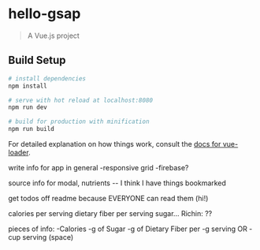 # hello-gsap

> A Vue.js project

## Build Setup

``` bash
# install dependencies
npm install

# serve with hot reload at localhost:8080
npm run dev

# build for production with minification
npm run build
```

For detailed explanation on how things work, consult the [docs for vue-loader](http://vuejs.github.io/vue-loader).

write info for app in general
-responsive grid
-firebase?

source info for modal, nutrients -- I think I have things bookmarked

get todos off readme because EVERYONE can read them (hi!)

calories per serving
dietary fiber per serving 
sugar...
Richin: ??

pieces of info: 
   -Calories
-g of Sugar
-g of Dietary Fiber per
-g serving OR -cup serving
                 (space)